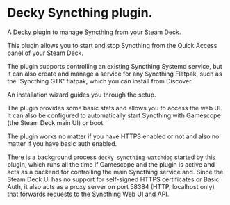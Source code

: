 # Decky Syncthing plugin.
A [Decky](https://decky.xyz/) plugin to manage [Syncthing](https://syncthing.net/) from your Steam Deck.

This plugin allows you to start and stop Syncthing from the Quick Access panel of your Steam Deck.

The plugin supports controlling an existing Syncthing Systemd service, but it can also create and manage a service
for any Syncthing Flatpak, such as the 'Syncthing GTK' flatpak, which you can install from Discover. 

An installation wizard guides you through the setup.

The plugin provides some basic stats and allows you to access the web UI. It can also be configured to automatically 
start Syncthing with Gamescope (the Steam Deck main UI) or boot.

The plugin works no matter if you have HTTPS enabled or not and also no matter if you have basic auth enabled.

There is a background process `decky-syncthing-watchdog` started by this plugin, which runs all the time if Gamescope
and the plugin is active and acts as a backend for controlling the main Syncthing service and.
Since the Steam Deck UI has no support for self-signed HTTPS certificates or Basic Auth, it also acts as a
proxy server on port 58384 (HTTP, localhost only) that forwards requests to the Syncthing Web UI and API.
